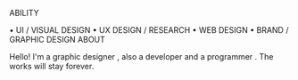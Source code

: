 ABILITY

• UI / VISUAL DESIGN
• UX DESIGN / RESEARCH
• WEB DESIGN
• BRAND / GRAPHIC DESIGN
ABOUT

Hello! I'm a graphic designer , also a developer and a programmer .
The works will stay forever.
